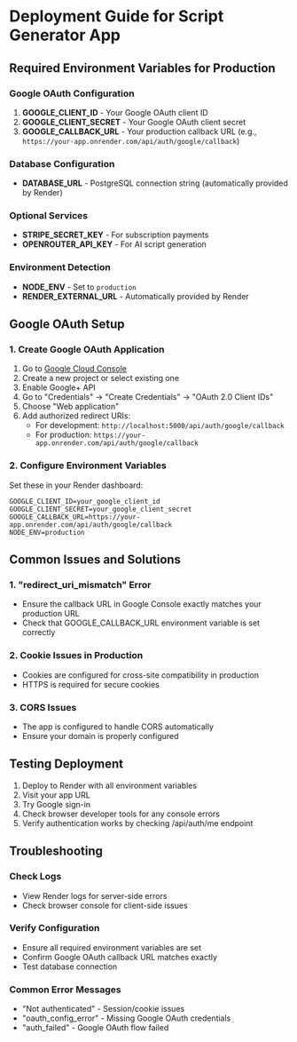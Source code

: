 # Deployment Guide for Script Generator App

## Required Environment Variables for Production

### Google OAuth Configuration
1. **GOOGLE_CLIENT_ID** - Your Google OAuth client ID
2. **GOOGLE_CLIENT_SECRET** - Your Google OAuth client secret
3. **GOOGLE_CALLBACK_URL** - Your production callback URL (e.g., `https://your-app.onrender.com/api/auth/google/callback`)

### Database Configuration
- **DATABASE_URL** - PostgreSQL connection string (automatically provided by Render)

### Optional Services
- **STRIPE_SECRET_KEY** - For subscription payments
- **OPENROUTER_API_KEY** - For AI script generation

### Environment Detection
- **NODE_ENV** - Set to `production`
- **RENDER_EXTERNAL_URL** - Automatically provided by Render

## Google OAuth Setup

### 1. Create Google OAuth Application
1. Go to [Google Cloud Console](https://console.cloud.google.com/)
2. Create a new project or select existing one
3. Enable Google+ API
4. Go to "Credentials" → "Create Credentials" → "OAuth 2.0 Client IDs"
5. Choose "Web application"
6. Add authorized redirect URIs:
   - For development: `http://localhost:5000/api/auth/google/callback`
   - For production: `https://your-app.onrender.com/api/auth/google/callback`

### 2. Configure Environment Variables
Set these in your Render dashboard:
```
GOOGLE_CLIENT_ID=your_google_client_id
GOOGLE_CLIENT_SECRET=your_google_client_secret
GOOGLE_CALLBACK_URL=https://your-app.onrender.com/api/auth/google/callback
NODE_ENV=production
```

## Common Issues and Solutions

### 1. "redirect_uri_mismatch" Error
- Ensure the callback URL in Google Console exactly matches your production URL
- Check that GOOGLE_CALLBACK_URL environment variable is set correctly

### 2. Cookie Issues in Production
- Cookies are configured for cross-site compatibility in production
- HTTPS is required for secure cookies

### 3. CORS Issues
- The app is configured to handle CORS automatically
- Ensure your domain is properly configured

## Testing Deployment

1. Deploy to Render with all environment variables
2. Visit your app URL
3. Try Google sign-in
4. Check browser developer tools for any console errors
5. Verify authentication works by checking /api/auth/me endpoint

## Troubleshooting

### Check Logs
- View Render logs for server-side errors
- Check browser console for client-side issues

### Verify Configuration
- Ensure all required environment variables are set
- Confirm Google OAuth callback URL matches exactly
- Test database connection

### Common Error Messages
- "Not authenticated" - Session/cookie issues
- "oauth_config_error" - Missing Google OAuth credentials
- "auth_failed" - Google OAuth flow failed